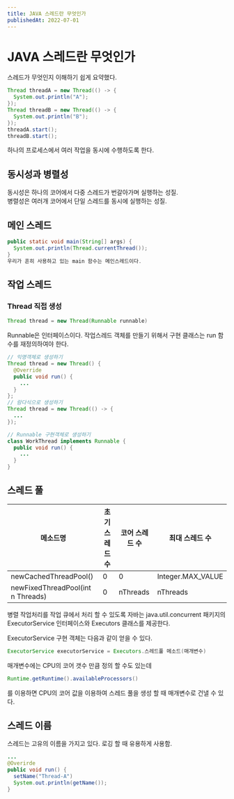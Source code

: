 ```yaml
---
title: JAVA 스레드란 무엇인가
publishedAt: 2022-07-01
---
```


# JAVA 스레드란 무엇인가

스레드가 무엇인지 이해하기 쉽게 요약했다.

```java
Thread threadA = new Thread(() -> {
  System.out.println("A");
});
Thread threadB = new Thread(() -> {
  System.out.println("B");
});
threadA.start();
threadB.start();
```

하나의 프로세스에서 여러 작업을 동시에 수행하도록 한다.

## 동시성과 병렬성

동시성은 하나의 코어에서 다중 스레드가 번갈아가며 실행하는 성질.  
병렬성은 여러개 코어에서 단일 스레드를 동시에 실행하는 성질.

## 메인 스레드

```java
public static void main(String[] args) {
  System.out.println(Thread.currentThread());
}
우리가 흔히 사용하고 있는 main 함수는 메인스레드이다.
```

## 작업 스레드

### Thread 직접 생성

```java
Thread thread = new Thread(Runnable runnable)
```

Runnable은 인터페이스이다. 작업스레드 객체를 만들기 위해서 구현 클래스는 run 함수를 재정의하여야 한다.

```java
// 익명객체로 생성하기
Thread thread = new Thread() {
  @Override
  public void run() {
    ...
  }
};
// 람다식으로 생성하기
Thread thread = new Thread(() -> {
  ...
});

// Runnable 구현객체로 생성하기
class WorkThread implements Runnable {
  public void run() {
    ...
  }
}
```

## 스레드 풀

| 메소드명                          | 초기 스레드 수 | 코어 스레드 수 | 최대 스레드 수    |
| --------------------------------- | -------------- | -------------- | ----------------- |
| newCachedThreadPool()             | 0              | 0              | Integer.MAX_VALUE |
| newFixedThreadPool(int n Threads) | 0              | nThreads       | nThreads          |

병렬 작업처리를 작업 큐에서 처리 할 수 있도록 자바는 java.util.concurrent 패키지의 ExecutorService 인터페이스와 Executors 클래스를 제공한다. <br>

ExecutorService 구현 객체는 다음과 같이 얻을 수 있다.

```java
ExecutorService executorService = Executors.스레드풀 메소드(매개변수)
```

매개변수에는 CPU의 코어 갯수 만큼 정의 할 수도 있는데

```java
Runtime.getRuntime().availableProcessors()
```

를 이용하면 CPU의 코어 값을 이용하여 스레드 풀을 생성 할 때 매개변수로 건낼 수 있다.

## 스레드 이름

스레드는 고유의 이름을 가지고 있다. 로깅 할 때 유용하게 사용함.

```java
...
@Overirde
public void run() {
  setName("Thread-A")
  System.out.println(getName());
}
```
